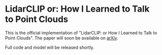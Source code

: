 # LidarCLIP or: How I Learned to Talk to Point Clouds

This is the official implementation of "LidarCLIP: or How I Learned to Talk to Point Clouds". The paper will soon be available on [arXiv](https://www.youtube.com/watch?v=dQw4w9WgXcQ).

Full code and model will be released shortly.